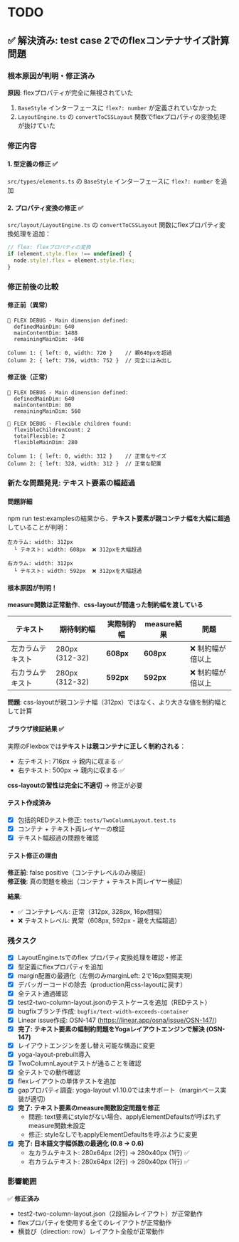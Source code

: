 # TODO

## ✅ 解決済み: test case 2でのflexコンテナサイズ計算問題

### 根本原因が判明・修正済み

**原因**: flexプロパティが完全に無視されていた
1. `BaseStyle` インターフェースに `flex?: number` が定義されていなかった
2. `LayoutEngine.ts` の `convertToCSSLayout` 関数でflexプロパティの変換処理が抜けていた

### 修正内容

#### 1. 型定義の修正 ✅
`src/types/elements.ts` の `BaseStyle` インターフェースに `flex?: number` を追加

#### 2. プロパティ変換の修正 ✅
`src/layout/LayoutEngine.ts` の `convertToCSSLayout` 関数にflexプロパティ変換処理を追加：
```typescript
// flex: flexプロパティの変換
if (element.style.flex !== undefined) {
  node.style!.flex = element.style.flex;
}
```

### 修正前後の比較

#### 修正前（異常）
```
🔧 FLEX DEBUG - Main dimension defined:
  definedMainDim: 640
  mainContentDim: 1488
  remainingMainDim: -848

Column 1: { left: 0, width: 720 }    // 親640pxを超過
Column 2: { left: 736, width: 752 }  // 完全にはみ出し
```

#### 修正後（正常）
```
🔧 FLEX DEBUG - Main dimension defined:
  definedMainDim: 640
  mainContentDim: 80
  remainingMainDim: 560

🔧 FLEX DEBUG - Flexible children found:
  flexibleChildrenCount: 2
  totalFlexible: 2
  flexibleMainDim: 280

Column 1: { left: 0, width: 312 }    // 正常なサイズ
Column 2: { left: 328, width: 312 }  // 正常な配置
```

### 新たな問題発見: テキスト要素の幅超過

#### 問題詳細
npm run test:examplesの結果から、**テキスト要素が親コンテナ幅を大幅に超過**していることが判明：

```
左カラム: width: 312px
  └ テキスト: width: 608px  ❌ 312pxを大幅超過

右カラム: width: 312px  
  └ テキスト: width: 592px  ❌ 312pxを大幅超過
```

#### 根本原因が判明！
**measure関数は正常動作**、**css-layoutが間違った制約幅を渡している**

| テキスト | 期待制約幅 | 実際制約幅 | measure結果 | 問題 |
|---------|-----------|-----------|------------|-----|
| 左カラムテキスト | 280px (312-32) | **608px** | **608px** | ❌ 制約幅が倍以上 |
| 右カラムテキスト | 280px (312-32) | **592px** | **592px** | ❌ 制約幅が倍以上 |

**問題**: css-layoutが親コンテナ幅（312px）ではなく、より大きな値を制約幅として計算

#### ブラウザ検証結果 ✅
実際のFlexboxでは**テキストは親コンテナに正しく制約される**：
- 左テキスト: 716px → 親内に収まる ✅  
- 右テキスト: 500px → 親内に収まる ✅

**css-layoutの習性は完全に不適切** → 修正が必要

#### テスト作成済み
- [x] 包括的REDテスト修正: `tests/TwoColumnLayout.test.ts`
- [x] コンテナ + テキスト両レイヤーの検証
- [x] テキスト幅超過の問題を確認

#### テスト修正の理由
**修正前**: false positive（コンテナレベルのみ検証）  
**修正後**: 真の問題を検出（コンテナ + テキスト両レイヤー検証）

**結果**:
- ✅ コンテナレベル: 正常（312px, 328px, 16px間隔）
- ❌ テキストレベル: 異常（608px, 592px - 親を大幅超過）

### 残タスク

- [x] LayoutEngine.tsでのflex プロパティ変換処理を確認・修正
- [x] 型定義にflexプロパティを追加
- [x] margin配置の最適化（左側のみmarginLeft: 2で16px間隔実現）
- [x] デバッガーコードの除去（production用css-layoutに戻す）
- [x] 全テスト通過確認
- [x] test2-two-column-layout.jsonのテストケースを追加（REDテスト）
- [x] bugfixブランチ作成: `bugfix/text-width-exceeds-container`
- [x] Linear issue作成: OSN-147 (https://linear.app/osna/issue/OSN-147/)
- [x] **完了: テキスト要素の幅制約問題をYogaレイアウトエンジンで解決 (OSN-147)**
- [x] レイアウトエンジンを差し替え可能な構造に変更
- [x] yoga-layout-prebuilt導入
- [x] TwoColumnLayoutテストが通ることを確認
- [x] 全テストでの動作確認
- [x] flexレイアウトの単体テストを追加
- [x] gapプロパティ調査: yoga-layout v1.10.0では未サポート（marginベース実装が適切）
- [x] **完了: テキスト要素のmeasure関数設定問題を修正**
  - 問題: text要素にstyleがない場合、applyElementDefaultsが呼ばれずmeasure関数未設定
  - 修正: styleなしでもapplyElementDefaultsを呼ぶように変更
- [x] **完了: 日本語文字幅係数の最適化 (0.8 → 0.6)**
  - 左カラムテキスト: 280x64px (2行) → 280x40px (1行) ✅
  - 右カラムテキスト: 280x64px (2行) → 280x40px (1行) ✅

### 影響範囲

✅ **修正済み**
- test2-two-column-layout.json（2段組みレイアウト）が正常動作
- flexプロパティを使用する全てのレイアウトが正常動作
- 横並び（direction: row）レイアウト全般が正常動作